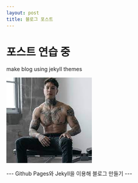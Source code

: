 ```yaml
---
layout: post
title: 블로그 포스트
---
```


# 포스트 연습 중
make blog using jekyll themes 

![chris heria](/images/다운로드.jpeg)

--- Github Pages와 Jekyll을 이용해 블로그 만들기 ---
